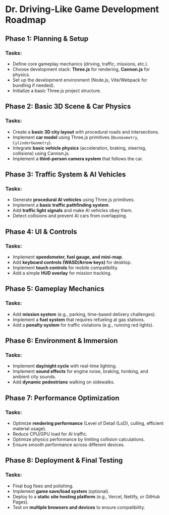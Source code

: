 # Dr. Driving-Like Game Development Roadmap

## Phase 1: Planning & Setup
### Tasks:
- Define core gameplay mechanics (driving, traffic, missions, etc.).
- Choose development stack: **Three.js** for rendering, **Cannon.js** for physics.
- Set up the development environment (Node.js, Vite/Webpack for bundling if needed).
- Initialize a basic Three.js project structure.

## Phase 2: Basic 3D Scene & Car Physics
### Tasks:
- Create a **basic 3D city layout** with procedural roads and intersections.
- Implement **car model** using Three.js primitives (`BoxGeometry`, `CylinderGeometry`).
- Integrate **basic vehicle physics** (acceleration, braking, steering, collisions) using Cannon.js.
- Implement a **third-person camera system** that follows the car.

## Phase 3: Traffic System & AI Vehicles
### Tasks:
- Generate **procedural AI vehicles** using Three.js primitives.
- Implement a **basic traffic pathfinding system**.
- Add **traffic light signals** and make AI vehicles obey them.
- Detect collisions and prevent AI cars from overlapping.

## Phase 4: UI & Controls
### Tasks:
- Implement **speedometer, fuel gauge, and mini-map**.
- Add **keyboard controls (WASD/Arrow keys)** for desktop.
- Implement **touch controls** for mobile compatibility.
- Add a simple **HUD overlay** for mission tracking.

## Phase 5: Gameplay Mechanics
### Tasks:
- Add **mission system** (e.g., parking, time-based delivery challenges).
- Implement a **fuel system** that requires refueling at gas stations.
- Add a **penalty system** for traffic violations (e.g., running red lights).

## Phase 6: Environment & Immersion
### Tasks:
- Implement **day/night cycle** with real-time lighting.
- Implement **sound effects** for engine noise, braking, honking, and ambient city sounds.
- Add **dynamic pedestrians** walking on sidewalks.

## Phase 7: Performance Optimization
### Tasks:
- Optimize **rendering performance** (Level of Detail (LoD), culling, efficient material usage).
- Reduce CPU/GPU load for AI traffic.
- Optimize physics performance by limiting collision calculations.
- Ensure smooth performance across different devices.

## Phase 8: Deployment & Final Testing
### Tasks:
- Final bug fixes and polishing.
- Implement **game save/load system** (optional).
- Deploy to a **static site hosting platform** (e.g., Vercel, Netlify, or GitHub Pages).
- Test on **multiple browsers and devices** to ensure compatibility.